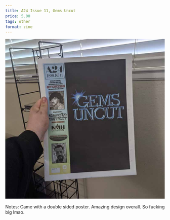 ```yaml
---
title: A24 Issue 11, Gems Uncut
price: 5.00
tags: other
format: zine
---
```

![gemsuncut](/assets/img/ibuycrap/gemsuncut.jpg) 

Notes: Came with a double sided poster. Amazing design overall. So fucking big lmao.